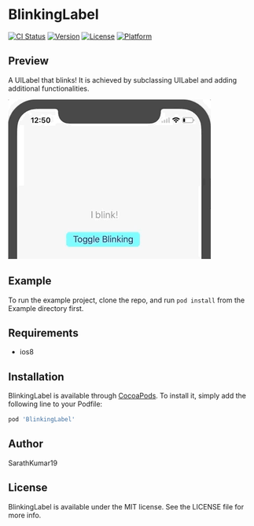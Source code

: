 # BlinkingLabel

[![CI Status](http://img.shields.io/travis/SarathKumar19/BlinkingLabel.svg?style=flat)](https://travis-ci.org/SarathKumar19/BlinkingLabel)
[![Version](https://img.shields.io/cocoapods/v/BlinkingLabel.svg?style=flat)](http://cocoapods.org/pods/BlinkingLabel)
[![License](https://img.shields.io/cocoapods/l/BlinkingLabel.svg?style=flat)](http://cocoapods.org/pods/BlinkingLabel)
[![Platform](https://img.shields.io/cocoapods/p/BlinkingLabel.svg?style=flat)](http://cocoapods.org/pods/BlinkingLabel)

## Preview

A UILabel that blinks! It is achieved by subclassing UILabel and adding additional functionalities.

![](BlinkLabel.gif?raw=true "Blinking Label screenshot")

## Example

To run the example project, clone the repo, and run `pod install` from the Example directory first.

## Requirements

* ios8

## Installation

BlinkingLabel is available through [CocoaPods](http://cocoapods.org). To install
it, simply add the following line to your Podfile:

```ruby
pod 'BlinkingLabel'
```

## Author

SarathKumar19

## License

BlinkingLabel is available under the MIT license. See the LICENSE file for more info.
